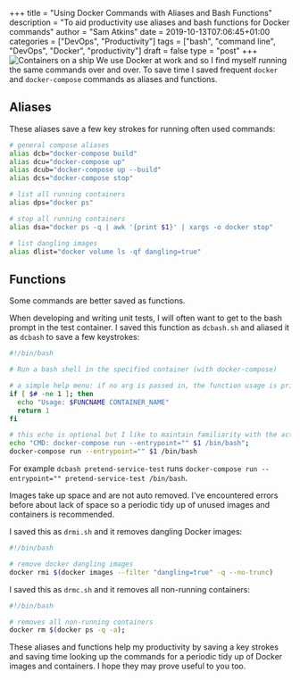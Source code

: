 +++
title = "Using Docker Commands with Aliases and Bash Functions"
description = "To aid productivity use aliases and bash functions for Docker commands"
author = "Sam Atkins"
date = 2019-10-13T07:06:45+01:00
categories = ["DevOps", "Productivity"]
tags = ["bash", "command line", "DevOps", "Docker", "productivity"]
draft = false
type = "post"
+++
![Containers on a ship](/images/container.jpg)
We use Docker at work and so I find myself running the same commands over and over. To save time I saved frequent `docker` and `docker-compose` commands as aliases and functions.

## Aliases

These aliases save a few key strokes for running often used commands:

```bash
# general compose aliases
alias dcb="docker-compose build"
alias dcu="docker-compose up"
alias dcub="docker-compose up --build"
alias dcs="docker-compose stop"

# list all running containers
alias dps="docker ps"

# stop all running containers
alias dsa="docker ps -q | awk '{print $1}' | xargs -o docker stop"

# list dangling images
alias dlist="docker volume ls -qf dangling=true"
```

## Functions

Some commands are better saved as functions.

When developing and writing unit tests, I will often want to get to the bash prompt in the test container. I saved this function as `dcbash.sh` and aliased it as `dcbash` to save a few keystrokes:

```bash
#!/bin/bash

# Run a bash shell in the specified container (with docker-compose)

# a simple help menu: if no arg is passed in, the function usage is printed
if [ $# -ne 1 ]; then
  echo "Usage: $FUNCNAME CONTAINER_NAME"
  return 1
fi

# this echo is optional but I like to maintain familiarity with the actual command
echo "CMD: docker-compose run --entrypoint="" $1 /bin/bash";
docker-compose run --entrypoint="" $1 /bin/bash
```

For example `dcbash pretend-service-test` runs `docker-compose run --entrypoint="" pretend-service-test /bin/bash`.

Images take up space and are not auto removed. I've encountered errors before about lack of space so a periodic tidy up of unused images and containers is recommended.

I saved this as `drmi.sh` and it removes dangling Docker images:

```bash
#!/bin/bash

# remove docker dangling images
docker rmi $(docker images --filter "dangling=true" -q --no-trunc)
```

I saved this as `drmc.sh` and it removes all non-running containers:

```bash
#!/bin/bash

# removes all non-running containers
docker rm $(docker ps -q -a);
```

These aliases and functions help my productivity by saving a key strokes and saving time looking up the commands for a periodic tidy up of Docker images and containers. I hope they may prove useful to you too.
